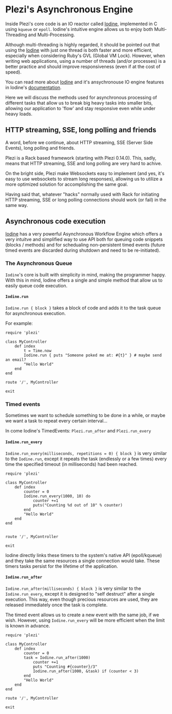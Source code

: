 # Plezi&#39;s Asynchronous Engine

Inside Plezi's core code is an IO reactor called [Iodine](https://github.com/boazsegev/iodine), implemented in C using `kqueue` or `epoll`. Iodine's intuitive engine allows us to enjoy both Multi-Threading and Multi-Processing.

Although multi-threading is highly regarded, it should be pointed out that using the [Iodine](https://github.com/boazsegev/iodine) with just one thread is both faster and more efficient, especially when considering Ruby's GVL (Global VM Lock). However, when writing web applications, using a number of threads (and/or processes) is a better practice and should improve responsiveness (even if at the cost of speed).

You can read more about [Iodine](https://github.com/boazsegev/iodine) and it's ansychronouse IO engine features in Iodine's [documentation](http://www.rubydoc.info/github/boazsegev/iodine/master).

Here we will discuss the methods used for asynchronous processing of different tasks that allow us to break big heavy tasks into smaller bits, allowing our application to 'flow' and stay responsive even while under heavy loads.

## HTTP streaming, SSE, long polling and friends

A word, before we continue, about HTTP streaming, SSE (Server Side Events), long polling and friends.

Plezi is a Rack based framework (starting with Plezi 0.14.0). This, sadly, means that HTTP streaming, SSE and long polling are very hard to achive.

On the bright side, Plezi make Websockets easy to implement (and yes, it's easy to use websockets to stream long responses), allowing us to utilize a more optimized solution for accomplishing the same goal.

Having said that, whatever "hacks" normally used with Rack for initiating HTTP streaming, SSE or long polling connections should work (or fail) in the same way.

## Asynchronous code execution

[Iodine](https://github.com/boazsegev/iodine) has a very powerful Asynchronous Workflow Engine which offers a very intuitve and simplified way to use API both for queuing code snippets (blocks / methods) and for schedualing non-persistent timed events (future timed events are discarded during shutdown and need to be re-initiated).

### The Asynchronous Queue

`Iodine`'s core is built with simplicity in mind, making the programmer happy. With this in mind, Iodine offers a single and simple method that allow us to easily queue code execution.


#### `Iodine.run`

`Iodine.run { block }` takes a block of code and adds it to the task queue for asynchronous execution.

For example:

    require 'plezi'

    class MyController
        def index
            t = Time.now
            Iodine.run { puts "Someone poked me at: #{t}" } # maybe send an email?
            "Hello World"
        end
    end

    route '/', MyController

    exit

### Timed events

Sometimes we want to schedule something to be done in a while, or maybe we want a task to repeat every certain interval...

In come Iodine's TimedEvents: `Plezi.run_after` and `Plezi.run_every`

#### `Iodine.run_every`

`Iodine.run_every(milliseconds, repetitions = 0) { block }` is very similar to the `Iodine.run`, except it repeats the task (endlessly or a few times) every time the specified timeout (in milliseconds) had been reached.

    require 'plezi'

    class MyController
        def index
            counter = 0
            Iodine.run_every(1000, 10) do
                counter +=1
                puts("Counting %d out of 10" % counter)
            end
            "Hello World"
        end
    end


    route '/', MyController

    exit

Iodine directly links these timers to the system's native API (epoll/kqueue) and they take the same resources a single connection would take. These timers tasks persist for the lifetime of the application.

#### `Iodine.run_after`

`Iodine.run_after(milliseconds) { block }` is very similar to the `Iodine.run_every`, except it is designed to "self destruct" after a single execution. This way, even though precious resources are used, they are released immediately once the task is complete.

The timed event allows us to create a new event with the same job, if we wish. However, using `Iodine.run_every` will be more efficient when the limit is known in advance.

    require 'plezi'

    class MyController
        def index
            counter = 0
            task = Iodine.run_after(1000)
                counter +=1
                puts "Counting #{counter}/3"
                Iodine.run_after(1000, &task) if (counter < 3)
            end
            "Hello World"
        end
    end

    route '/', MyController

    exit
